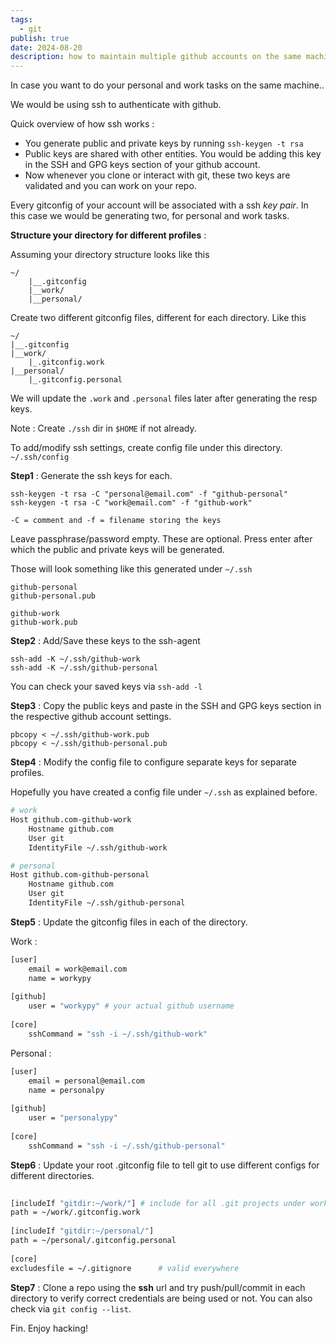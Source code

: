 ```yaml
---
tags:
  - git
publish: true
date: 2024-08-20
description: how to maintain multiple github accounts on the same machine.
---
```


In case you want to do your personal and work tasks on the same machine.. 

We would be using ssh to authenticate with github. 

Quick overview of how ssh works : 

* You generate public and private keys by running `ssh-keygen -t rsa`
* Public keys are shared with other entities. You would be adding this key in the SSH and GPG keys 
section of your github account.
* Now whenever you clone or interact with git, these two keys are validated and you can work on your repo.

Every gitconfig of your account will be associated with a ssh _key pair_. In this case we would be generating two, 
for personal and work tasks. 

**Structure your directory for different profiles** : 

Assuming your directory structure looks like this 
```
~/
    |__.gitconfig
    |__work/
    |__personal/
```

Create two different gitconfig files, different for each directory. Like this
```
~/
|__.gitconfig
|__work/
    |_.gitconfig.work
|__personal/
    |_.gitconfig.personal
```

We will update the `.work` and `.personal` files later after generating the resp keys.

Note : Create `./ssh` dir in `$HOME` if not already. 

To add/modify ssh settings, create config file under this directory. `~/.ssh/config`

**Step1** : Generate the ssh keys for each.

```
ssh-keygen -t rsa -C "personal@email.com" -f "github-personal"
ssh-keygen -t rsa -C "work@email.com" -f "github-work"
```
`-C = comment and -f = filename storing the keys`

Leave passphrase/password empty. These are optional. Press enter after which the public and private keys will be generated. 

Those will look something like this generated under `~/.ssh`

```
github-personal
github-personal.pub 

github-work
github-work.pub
```

**Step2** : Add/Save these keys to the ssh-agent

```
ssh-add -K ~/.ssh/github-work
ssh-add -K ~/.ssh/github-personal
```
You can check your saved keys via `ssh-add -l`

**Step3** : Copy the public keys and paste in the SSH and GPG keys section in the respective
github account settings. 

```
pbcopy < ~/.ssh/github-work.pub
pbcopy < ~/.ssh/github-personal.pub
```

**Step4** : Modify the config file to configure separate keys for separate profiles.

Hopefully you have created a config file under `~/.ssh` as explained before.

```bash title="~/.ssh/config"
# work
Host github.com-github-work
    Hostname github.com
    User git
    IdentityFile ~/.ssh/github-work

# personal
Host github.com-github-personal
    Hostname github.com
    User git
    IdentityFile ~/.ssh/github-personal                                                                                       
```

**Step5** : Update the gitconfig files in each of the directory. 

Work :
```bash title="~/work/.gitconfig.work"
[user]
    email = work@email.com
    name = workypy
 
[github]
    user = "workypy" # your actual github username
 
[core]
    sshCommand = "ssh -i ~/.ssh/github-work"
```

Personal : 
```bash title="~/personal/.gitconfig.personal"
[user]
    email = personal@email.com
    name = personalpy
 
[github]
    user = "personalypy"
 
[core]
    sshCommand = "ssh -i ~/.ssh/github-personal"
```

**Step6** : Update your root .gitconfig file to tell git to use different configs for different directories.

```bash title="~/.gitconfig"
 
[includeIf "gitdir:~/work/"] # include for all .git projects under work/ 
path = ~/work/.gitconfig.work
 
[includeIf "gitdir:~/personal/"]
path = ~/personal/.gitconfig.personal
 
[core]
excludesfile = ~/.gitignore      # valid everywhere
```

**Step7** : Clone a repo using the **ssh** url and try push/pull/commit in each directory to verify correct credentials
are being used or not. You can also check via `git config --list`.


Fin. Enjoy hacking!